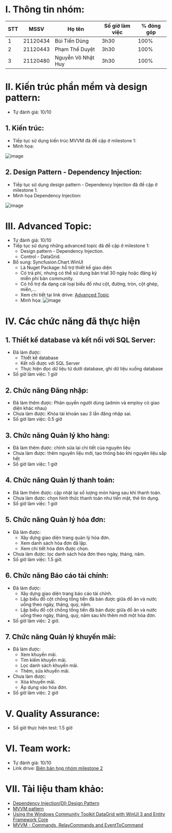 # I. Thông tin nhóm:
|STT|MSSV|Họ tên|Số giờ làm việc|% đóng góp|
|---|-----|---------|-----|-----|
|1|21120434|Bùi Tiến Dũng|3h30|100%|
|2|21120443|Phạm Thế Duyệt|3h30|100%|
|3|21120480|Nguyễn Võ Nhật Huy|3h30|100%|

# II. Kiến trúc phần mềm và design pattern:
* Tự đánh giá: 10/10
## 1. Kiến trúc:
* Tiếp tục sử dụng kiến trúc MVVM đã đề cập ở milestone 1:
* Minh họa:

![image](https://github.com/user-attachments/assets/826dbd92-578c-44b0-98b7-5708b7f65028)


## 2. Design Pattern - Dependency Injection:
* Tiếp tục sử dụng design pattern - Dependency Injection đã đề cập ở milestone 1.
* Minh họa Dependency Injection:

![image](https://github.com/user-attachments/assets/10d1c335-b26f-40e9-a899-41257d0c6fbb)

# III. Advanced Topic:
* Tự đánh giá: 10/10
* Tiếp tục sử dụng những advanced topic đã đề cập ở milestone 1:
  + Design pattern - Dependency Injection.
  + Control - DataGrid.
* Bổ sung: Syncfusion.Chart.WinUI
  + Là Nuget Package: hỗ trợ thiết kế giao diện
  + Có trả phí, nhưng có thể sử dụng bản trial 30 ngày hoặc đăng ký miễn phí bản community.
  + Có hỗ trợ đa dạng cái loại biểu đồ như cột, đường, tròn, cột ghép, miền,...
  + Xem chi tiết tại link drive: [Advanced Topic](https://drive.google.com/file/d/12nzM3NaaHX0HFIkjh8CxGc9oWVbXxgwa/view?usp=drive_link)
  + Minh họa:
    ![image](https://github.com/user-attachments/assets/bbc4db0d-3c63-4744-b239-8c1737dd0382)

# IV. Các chức năng đã thực hiện
## 1. Thiết kế database và kết nối với SQL Server:
* Đã làm được:
  + Thiết kế database
  + Kết nối được với SQL Server
  + Thực hiện đọc dữ liệu từ dưới database, ghi dữ liệu xuống database 
* Số giờ làm việc: 1 giờ
## 2. Chức năng Đăng nhập:
* Đã làm thêm được: Phân quyền người dùng (admin và employ có giao diện khác nhau) 
* Chưa làm được: Khóa tài khoản sau 3 lần đăng nhập sai.
* Số giờ làm việc: 0.5 giờ
## 3. Chức năng Quản lý kho hàng:
* Đã làm thêm được: chỉnh sửa lại chi tiết của nguyên liệu
* Chưa làm được: thêm nguyên liệu mới, tạo thông báo khi nguyên liệu sắp hết
* Số giờ làm việc: 1 giờ
## 4. Chức năng Quản lý thanh toán:
* Đã làm thêm được: cập nhật lại số lượng món hàng sau khi thanh toán.
* Chưa làm được: chọn hình thức thanh toán như tiền mặt, thẻ tín dụng.
* Số giờ làm việc: 1 giờ
## 5. Chức năng Quản lý hóa đơn:
* Đã làm được:
  + Xây dựng giao diện trang quản lý hóa đơn.
  + Xem danh sách hóa đơn đã lập.
  + Xem chi tiết hóa đơn được chọn.
* Chưa làm được: lọc danh sách hóa đơn theo ngày, tháng, năm.
* Số giờ làm việc: 1.5 giờ.
## 6. Chức năng Báo cáo tài chính:
* Đã làm được:
  + Xây dựng giao diện trang báo cáo tài chính.
  + Lập biểu đồ cột chồng tổng tiền đã bán được giữa đồ ăn và nước uống theo ngày, tháng, quý, năm.
  + Lập biểu đồ cột chồng tổng tiền đã bán được giữa đồ ăn và nước uống theo ngày, tháng, quý, năm sau khi thêm mới một hóa đơn.
* Số giờ làm việc: 2 giờ.
## 7. Chức năng Quản lý khuyến mãi:
* Đã làm được:
  + Xem khuyến mãi.
  + Tìm kiếm khuyến mãi.
  + Lọc danh sách khuyến mãi.
  + Thêm, sửa khuyến mãi.
* Chưa làm được:
  + Xóa khuyến mãi.
  + Áp dụng vào hóa đơn.
* Số giờ làm việc: 2 giờ

# V. Quality Assurance:
* Số giờ thực hiện test: 1.5 giờ

# VI. Team work:
* Tự đánh giá: 10/10
* Link drive: [Biên bản họp nhóm milestone 2](https://drive.google.com/drive/folders/1FyAP845olfxLxhFwVeVoSRRMkitoKC7m?usp=sharing)

# VII. Tài liệu tham khảo:
- [Dependency Injection(DI) Design Pattern](https://www.geeksforgeeks.org/dependency-injectiondi-design-pattern/)
- [MVVM pattern](https://learn.microsoft.com/en-us/dotnet/architecture/maui/mvvm)
- [Using the Windows Community Toolkit DataGrid with WinUI 3 and Entity Framework Core](https://xamlbrewer.wordpress.com/2021/09/28/using-the-windows-community-toolkit-datagrid-with-winui-3-and-entity-framework-core/)
- [MVVM - Commands, RelayCommands and EventToCommand](https://learn.microsoft.com/en-us/archive/msdn-magazine/2013/may/mvvm-commands-relaycommands-and-eventtocommand)
